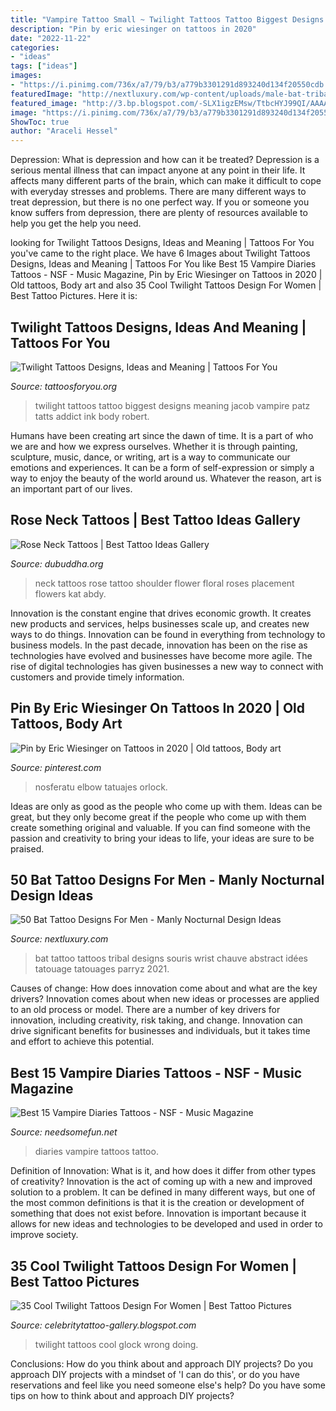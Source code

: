 ```yaml
---
title: "Vampire Tattoo Small ~ Twilight Tattoos Tattoo Biggest Designs Meaning Jacob Vampire Patz Tatts Addict Ink Body Robert"
description: "Pin by eric wiesinger on tattoos in 2020"
date: "2022-11-22"
categories:
- "ideas"
tags: ["ideas"]
images:
- "https://i.pinimg.com/736x/a7/79/b3/a779b3301291d893240d134f20550cdb.jpg"
featuredImage: "http://nextluxury.com/wp-content/uploads/male-bat-tribal-tattoo-on-wrist.jpg"
featured_image: "http://3.bp.blogspot.com/-SLX1igzEMsw/TtbcHYJ99QI/AAAAAAAAHYQ/S3_uZM6xPEI/s1600/Twilight+Tattoos+For+Women+%252832%2529.jpg"
image: "https://i.pinimg.com/736x/a7/79/b3/a779b3301291d893240d134f20550cdb.jpg"
ShowToc: true
author: "Araceli Hessel"
---
```



Depression: What is depression and how can it be treated?
Depression is a serious mental illness that can impact anyone at any point in their life. It affects many different parts of the brain, which can make it difficult to cope with everyday stresses and problems. There are many different ways to treat depression, but there is no one perfect way. If you or someone you know suffers from depression, there are plenty of resources available to help you get the help you need.

	

		
looking for Twilight Tattoos Designs, Ideas and Meaning | Tattoos For You you've came to the right place. We have 6 Images about Twilight Tattoos Designs, Ideas and Meaning | Tattoos For You like Best 15 Vampire Diaries Tattoos - NSF - Music Magazine, Pin by Eric Wiesinger on Tattoos in 2020 | Old tattoos, Body art and also 35 Cool Twilight Tattoos Design For Women | Best Tattoo Pictures. Here it is:
		
    
## Twilight Tattoos Designs, Ideas And Meaning | Tattoos For You

<img loading=lazy src="https://www.tattoosforyou.org/wp-content/uploads/2016/03/Twilight-Back-Tattoo.jpg" onerror="this.onerror=null;this.src='https://tse4.mm.bing.net/th?id=OIP.e1OgxpOUQeDgiMR52WGdOAHaE7&amp;pid=15.1';" alt="Twilight Tattoos Designs, Ideas and Meaning | Tattoos For You">

_Source: tattoosforyou.org_

>twilight tattoos tattoo biggest designs meaning jacob vampire patz tatts addict ink body robert. 

	

Humans have been creating art since the dawn of time. It is a part of who we are and how we express ourselves. Whether it is through painting, sculpture, music, dance, or writing, art is a way to communicate our emotions and experiences. It can be a form of self-expression or simply a way to enjoy the beauty of the world around us. Whatever the reason, art is an important part of our lives.

    
## Rose Neck Tattoos | Best Tattoo Ideas Gallery

<img loading=lazy src="http://www.dubuddha.org/wp-content/uploads/2015/09/Rose-Neck-Tattoos-by-Kat-Abdy.jpg" onerror="this.onerror=null;this.src='https://tse2.mm.bing.net/th?id=OIP.Kw80U07q_ai7YypJ2JcvygHaHa&amp;pid=15.1';" alt="Rose Neck Tattoos | Best Tattoo Ideas Gallery">

_Source: dubuddha.org_

>neck tattoos rose tattoo shoulder flower floral roses placement flowers kat abdy. 

	

Innovation is the constant engine that drives economic growth. It creates new products and services, helps businesses scale up, and creates new ways to do things. Innovation can be found in everything from technology to business models. In the past decade, innovation has been on the rise as technologies have evolved and businesses have become more agile. The rise of digital technologies has given businesses a new way to connect with customers and provide timely information.

    
## Pin By Eric Wiesinger On Tattoos In 2020 | Old Tattoos, Body Art

<img loading=lazy src="https://i.pinimg.com/736x/a7/79/b3/a779b3301291d893240d134f20550cdb.jpg" onerror="this.onerror=null;this.src='https://tse2.mm.bing.net/th?id=OIP.kxuoSueWUzv3q0JiagUl_QHaHV&amp;pid=15.1';" alt="Pin by Eric Wiesinger on Tattoos in 2020 | Old tattoos, Body art">

_Source: pinterest.com_

>nosferatu elbow tatuajes orlock. 

	

Ideas are only as good as the people who come up with them.
Ideas can be great, but they only become great if the people who come up with them create something original and valuable. If you can find someone with the passion and creativity to bring your ideas to life, your ideas are sure to be praised.

    
## 50 Bat Tattoo Designs For Men - Manly Nocturnal Design Ideas

<img loading=lazy src="http://nextluxury.com/wp-content/uploads/male-bat-tribal-tattoo-on-wrist.jpg" onerror="this.onerror=null;this.src='https://tse1.mm.bing.net/th?id=OIP.i7wdi_wXWYQgC-DmnOmzuwHaJO&amp;pid=15.1';" alt="50 Bat Tattoo Designs For Men - Manly Nocturnal Design Ideas">

_Source: nextluxury.com_

>bat tattoo tattoos tribal designs souris wrist chauve abstract idées tatouage tatouages parryz 2021. 

	

Causes of change: How does innovation come about and what are the key drivers?
Innovation comes about when new ideas or processes are applied to an old process or model. There are a number of key drivers for innovation, including creativity, risk taking, and change. Innovation can drive significant benefits for businesses and individuals, but it takes time and effort to achieve this potential.

    
## Best 15 Vampire Diaries Tattoos - NSF - Music Magazine

<img loading=lazy src="https://www.needsomefun.net/wp-content/uploads/2020/05/the-vampire-diaries-tattoo.jpg" onerror="this.onerror=null;this.src='https://tse4.mm.bing.net/th?id=OIP.34WMWZEjTwrOW3Dn704kygHaHP&amp;pid=15.1';" alt="Best 15 Vampire Diaries Tattoos - NSF - Music Magazine">

_Source: needsomefun.net_

>diaries vampire tattoos tattoo. 

	

Definition of Innovation: What is it, and how does it differ from other types of creativity?
Innovation is the act of coming up with a new and improved solution to a problem. It can be defined in many different ways, but one of the most common definitions is that it is the creation or development of something that does not exist before. Innovation is important because it allows for new ideas and technologies to be developed and used in order to improve society.

    
## 35 Cool Twilight Tattoos Design For Women | Best Tattoo Pictures

<img loading=lazy src="http://3.bp.blogspot.com/-SLX1igzEMsw/TtbcHYJ99QI/AAAAAAAAHYQ/S3_uZM6xPEI/s1600/Twilight+Tattoos+For+Women+%252832%2529.jpg" onerror="this.onerror=null;this.src='https://tse3.mm.bing.net/th?id=OIP.d-TEUetKjgrHxwO_1PiLrAHaJ4&amp;pid=15.1';" alt="35 Cool Twilight Tattoos Design For Women | Best Tattoo Pictures">

_Source: celebritytattoo-gallery.blogspot.com_

>twilight tattoos cool glock wrong doing. 

	

Conclusions: How do you think about and approach DIY projects?
Do you approach DIY projects with a mindset of 'I can do this', or do you have reservations and feel like you need someone else's help? Do you have some tips on how to think about and approach DIY projects?

